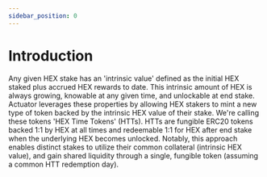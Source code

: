 ```yaml
---
sidebar_position: 0
---
```


# Introduction

Any given HEX stake has an 'intrinsic value' defined as the initial HEX staked plus accrued HEX rewards to date. This intrinsic amount of HEX is always growing, knowable at any given time, and unlockable at end stake. Actuator leverages these properties by allowing HEX stakers to mint a new type of token backed by the intrinsic HEX value of their stake. We're calling these tokens 'HEX Time Tokens' (HTTs). HTTs are fungible ERC20 tokens backed 1:1 by HEX at all times and redeemable 1:1 for HEX after end stake when the underlying HEX becomes unlocked. Notably, this approach enables distinct stakes to utilize their common collateral (intrinsic HEX value), and gain shared liquidity through a single, fungible token (assuming a common HTT redemption day). 
